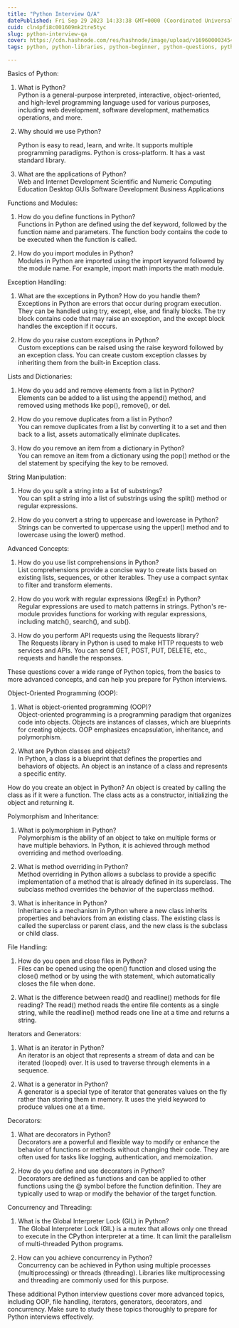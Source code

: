 ```yaml
---
title: "Python Interview Q/A"
datePublished: Fri Sep 29 2023 14:33:38 GMT+0000 (Coordinated Universal Time)
cuid: cln4pfi8c001609mk2tre5tyc
slug: python-interview-qa
cover: https://cdn.hashnode.com/res/hashnode/image/upload/v1696000034548/4f063542-0f0c-4df4-aa88-d2f1c4213ff0.png
tags: python, python-libraries, python-beginner, python-questions, python-interview

---
```


Basics of Python:

1. What is Python?  
    Python is a general-purpose interpreted, interactive, object-oriented, and high-level programming language used for various purposes, including web development, software development, mathematics operations, and more.
    
2. Why should we use Python?
    
    Python is easy to read, learn, and write. It supports multiple programming paradigms. Python is cross-platform. It has a vast standard library.
    
3. What are the applications of Python?  
    Web and Internet Development Scientific and Numeric Computing Education Desktop GUIs Software Development Business Applications
    

Functions and Modules:

1. How do you define functions in Python?  
    Functions in Python are defined using the def keyword, followed by the function name and parameters. The function body contains the code to be executed when the function is called.
    
2. How do you import modules in Python?  
    Modules in Python are imported using the import keyword followed by the module name. For example, import math imports the math module.
    

Exception Handling:

1. What are the exceptions in Python? How do you handle them?  
    Exceptions in Python are errors that occur during program execution. They can be handled using try, except, else, and finally blocks. The try block contains code that may raise an exception, and the except block handles the exception if it occurs.
    
2. How do you raise custom exceptions in Python?  
    Custom exceptions can be raised using the raise keyword followed by an exception class. You can create custom exception classes by inheriting them from the built-in Exception class.
    

Lists and Dictionaries:

1. How do you add and remove elements from a list in Python?  
    Elements can be added to a list using the append() method, and removed using methods like pop(), remove(), or del.
    
2. How do you remove duplicates from a list in Python?  
    You can remove duplicates from a list by converting it to a set and then back to a list, assets automatically eliminate duplicates.
    
3. How do you remove an item from a dictionary in Python?  
    You can remove an item from a dictionary using the pop() method or the del statement by specifying the key to be removed.
    

String Manipulation:

1. How do you split a string into a list of substrings?  
    You can split a string into a list of substrings using the split() method or regular expressions.
    
2. How do you convert a string to uppercase and lowercase in Python?  
    Strings can be converted to uppercase using the upper() method and to lowercase using the lower() method.
    

Advanced Concepts:

1. How do you use list comprehensions in Python?  
    List comprehensions provide a concise way to create lists based on existing lists, sequences, or other iterables. They use a compact syntax to filter and transform elements.
    
2. How do you work with regular expressions (RegEx) in Python?  
    Regular expressions are used to match patterns in strings. Python's re-module provides functions for working with regular expressions, including match(), search(), and sub().
    
3. How do you perform API requests using the Requests library?  
    The Requests library in Python is used to make HTTP requests to web services and APIs. You can send GET, POST, PUT, DELETE, etc., requests and handle the responses.
    

These questions cover a wide range of Python topics, from the basics to more advanced concepts, and can help you prepare for Python interviews.

Object-Oriented Programming (OOP):

1. What is object-oriented programming (OOP)?  
    Object-oriented programming is a programming paradigm that organizes code into objects. Objects are instances of classes, which are blueprints for creating objects. OOP emphasizes encapsulation, inheritance, and polymorphism.
    
2. What are Python classes and objects?  
    In Python, a class is a blueprint that defines the properties and behaviors of objects. An object is an instance of a class and represents a specific entity.
    

How do you create an object in Python? An object is created by calling the class as if it were a function. The class acts as a constructor, initializing the object and returning it.

Polymorphism and Inheritance:

1. What is polymorphism in Python?  
    Polymorphism is the ability of an object to take on multiple forms or have multiple behaviors. In Python, it is achieved through method overriding and method overloading.
    
2. What is method overriding in Python?  
    Method overriding in Python allows a subclass to provide a specific implementation of a method that is already defined in its superclass. The subclass method overrides the behavior of the superclass method.
    
3. What is inheritance in Python?  
    Inheritance is a mechanism in Python where a new class inherits properties and behaviors from an existing class. The existing class is called the superclass or parent class, and the new class is the subclass or child class.
    

File Handling:

1. How do you open and close files in Python?  
    Files can be opened using the open() function and closed using the close() method or by using the with statement, which automatically closes the file when done.
    
2. What is the difference between read() and readline() methods for file reading? The read() method reads the entire file contents as a single string, while the readline() method reads one line at a time and returns a string.
    

Iterators and Generators:

1. What is an iterator in Python?  
    An iterator is an object that represents a stream of data and can be iterated (looped) over. It is used to traverse through elements in a sequence.
    
2. What is a generator in Python?  
    A generator is a special type of iterator that generates values on the fly rather than storing them in memory. It uses the yield keyword to produce values one at a time.
    

Decorators:

1. What are decorators in Python?  
    Decorators are a powerful and flexible way to modify or enhance the behavior of functions or methods without changing their code. They are often used for tasks like logging, authentication, and memoization.
    
2. How do you define and use decorators in Python?  
    Decorators are defined as functions and can be applied to other functions using the @ symbol before the function definition. They are typically used to wrap or modify the behavior of the target function.
    

Concurrency and Threading:

1. What is the Global Interpreter Lock (GIL) in Python?  
    The Global Interpreter Lock (GIL) is a mutex that allows only one thread to execute in the CPython interpreter at a time. It can limit the parallelism of multi-threaded Python programs.
    
2. How can you achieve concurrency in Python?  
    Concurrency can be achieved in Python using multiple processes (multiprocessing) or threads (threading). Libraries like multiprocessing and threading are commonly used for this purpose.
    

These additional Python interview questions cover more advanced topics, including OOP, file handling, iterators, generators, decorators, and concurrency. Make sure to study these topics thoroughly to prepare for Python interviews effectively.